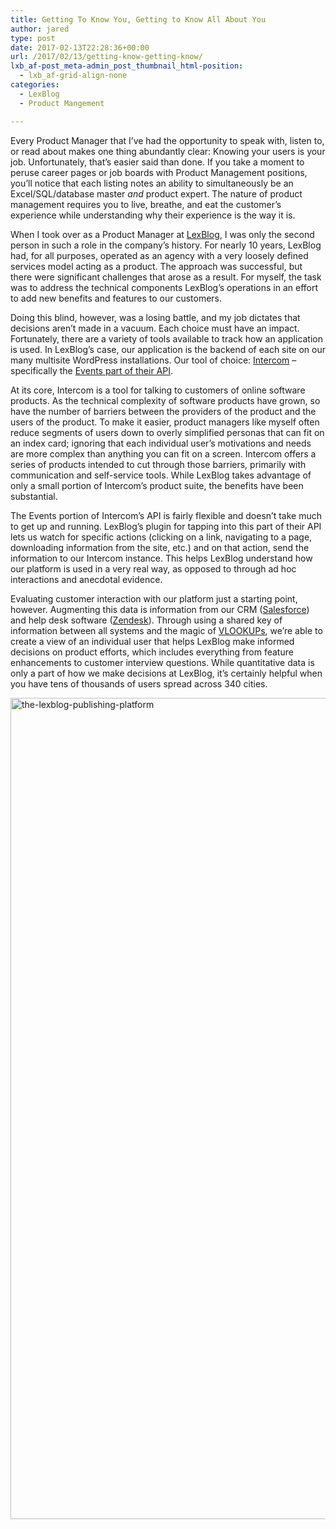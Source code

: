 ```yaml
---
title: Getting To Know You, Getting to Know All About You
author: jared
type: post
date: 2017-02-13T22:28:36+00:00
url: /2017/02/13/getting-know-getting-know/
lxb_af-post_meta-admin_post_thumbnail_html-position:
  - lxb_af-grid-align-none
categories:
  - LexBlog
  - Product Mangement

---
```

Every Product Manager that I&#8217;ve had the opportunity to speak with, listen to, or read about makes one thing abundantly clear: Knowing your users is your job. Unfortunately, that&#8217;s easier said than done. If you take a moment to peruse career pages or job boards with Product Management positions, you&#8217;ll notice that each listing notes an ability to simultaneously be an Excel/SQL/database master _and_ product expert. The nature of product management requires you to live, breathe, and eat the customer&#8217;s experience while understanding why their experience is the way it is.

<!--more-->



When I took over as a Product Manager at [LexBlog][1], I was only the second person in such a role in the company&#8217;s history. For nearly 10 years, LexBlog had, for all purposes, operated as an agency with a very loosely defined services model acting as a product. The approach was successful, but there were significant challenges that arose as a result. For myself, the task was to address the technical components LexBlog&#8217;s operations in an effort to add new benefits and features to our customers.

Doing this blind, however, was a losing battle, and my job dictates that decisions aren&#8217;t made in a vacuum. Each choice must have an impact. Fortunately, there are a variety of tools available to track how an application is used. In LexBlog&#8217;s case, our application is the backend of each site on our many multisite WordPress installations. Our tool of choice: [Intercom][2] &#8211; specifically the [Events part of their API][3].

At its core, Intercom is a tool for talking to customers of online software products. As the technical complexity of software products have grown, so have the number of barriers between the providers of the product and the users of the product. To make it easier, product managers like myself often reduce segments of users down to overly simplified personas that can fit on an index card; ignoring that each individual user&#8217;s motivations and needs are more complex than anything you can fit on a screen. Intercom offers a series of products intended to cut through those barriers, primarily with communication and self-service tools. While LexBlog takes advantage of only a small portion of Intercom&#8217;s product suite, the benefits have been substantial.

The Events portion of Intercom&#8217;s API is fairly flexible and doesn&#8217;t take much to get up and running. LexBlog&#8217;s plugin for tapping into this part of their API lets us watch for specific actions (clicking on a link, navigating to a page, downloading information from the site, etc.) and on that action, send the information to our Intercom instance. This helps LexBlog understand how our platform is used in a very real way, as opposed to through ad hoc interactions and anecdotal evidence.

Evaluating customer interaction with our platform just a starting point, however. Augmenting this data is information from our CRM ([Salesforce][4]) and help desk software ([Zendesk][5]). Through using a shared key of information between all systems and the magic of [VLOOKUPs][6], we&#8217;re able to create a view of an individual user that helps LexBlog make informed decisions on product efforts, which includes everything from feature enhancements to customer interview questions. While quantitative data is only a part of how we make decisions at LexBlog, it&#8217;s certainly helpful when you have tens of thousands of users spread across 340 cities.

<img decoding="async" loading="lazy" class="aligncenter size-full wp-image-1948" src="https://jared.lexblogplatform.com/wp-content/uploads/sites/10/2017/02/the-lexblog-publishing-platform.png" alt="the-lexblog-publishing-platform" width="2802" height="1314" />

 [1]: https://www.lexblog.com/
 [2]: https://www.intercom.com/
 [3]: https://developers.intercom.com/reference#events
 [4]: https://www.salesforce.com/
 [5]: https://www.zendesk.com/
 [6]: https://support.google.com/docs/answer/3093318?hl=en